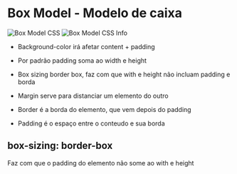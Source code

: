 # Box Model - Modelo de caixa

![Box Model CSS](https://media.gcflearnfree.org/content/5ef2084faaf0ac46dc9c10be_06_23_2020/box_model.png)
![Box Model CSS Info](https://pbs.twimg.com/media/EdIoJ0CXoAA3scd.jpg)

- Background-color irá afetar content + padding
- Por padrão padding soma ao width e height
- Box sizing border box, faz com que with e height não incluam padding e borda

- Margin serve para distanciar um elemento do outro
- Border é a borda do elemento, que vem depois do padding
- Padding é o espaço entre o conteudo e sua borda

## box-sizing: border-box

Faz com que o padding do elemento não some ao with e height